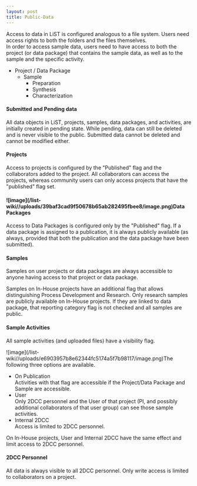 ```yaml
---
layout: post
title: Public-Data
---
```


Access to data in LiST is configured analogous to a file system. Users need access rights to both the folders and the files themselves.\
In order to access sample data, users need to have access to both the project (or data package) that contains the sample data, as well as to the sample and the specific activity.

* Project / Data Package
  * Sample
    * Preparation
    * Synthesis
    * Characterization

#### Submitted and Pending data

All data objects in LiST, projects, samples, data packages, and activities, are initially created in pending state. While pending, data can still be deleted and is never visible to the public. Submitted data cannot be deleted and cannot be modified either.

#### Projects

Access to projects is configured by the "Published" flag and the collaborators added to the project. All collaborators can access the projects, whereas community users can only access projects that have the "published" flag set.

#### ![image]\(/list-wiki//uploads/39baf3cad9f50678b65ab282495fbee8/image.png\)Data Packages

Access to Data Packages is configured only by the "Published" flag. If a data package is assigned to a publication, it is always publicly available (as always, provided that both the publication and the data package have been submitted).

#### Samples

Samples on user projects or data packages are always accessible to anyone having access to that project or data package.

Samples on In-House projects have an additional flag that allows distinguishing Process Development and Research. Only research samples are publicly available on In-House projects. If they are linked to data package, that reporting category flag is not checked and all samples are public.

#### Sample Activities

All sample activities (and uploaded files) have a visibility flag.

![image]\(/list-wiki//uploads/e6903957b8e62344fc5174a5f7b98117/image.png\)The following three options are available.

* On Publication\
  Activities with that flag are accessible if the Project/Data Package and Sample are accessible.
* User\
  Only 2DCC personnel and the User of that project (PI, and possibly additional collaborators of that user group) can see those sample activities.
* Internal 2DCC\
  Access is limited to 2DCC personnel.

On In-House projects, User and Internal 2DCC have the same effect and limit access to 2DCC personnel.

#### 2DCC Personnel

All data is always visible to all 2DCC personnel. Only write access is limited to collaborators on a project.





